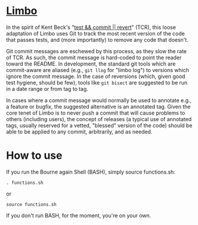 # [Limbo](https://medium.com/@kentbeck_7670/limbo-scaling-software-collaboration-afd4f00db4b)

In the spirit of Kent Beck's "[test && commit || revert](https://medium.com/@kentbeck_7670/test-commit-revert-870bbd756864)" (TCR), this loose adaptation of Limbo uses Git to track the most recent version of the code that passes tests, and (more importantly) to remove any code that doesn't.

Git commit messages are eschewed by this process, as they slow the rate of TCR. As such, the commit message is hard-coded to point the reader toward the README. In development, the standard git tools which are commit-aware are aliased (e.g., `git llog` for "limbo log") to versions which ignore the commit message. In the case of reversions (which, given good test hygiene, should be few), tools like `git bisect` are suggested to be run in a date range or from tag to tag.

In cases where a commit message would normally be used to annotate e.g., a feature or bugfix, the suggested alternative is an annotated tag. Given the core tenet of Limbo is to never push a commit that will cause problems to others (including users), the concept of releases (a typical use of annotated tags, usually reserved for a vetted, "blessed" version of the code) should be able to be applied to any commit, arbitrarily, and as needed.

# How to use
If you run the Bourne again Shell (BASH), simply source functions.sh:

    . functions.sh
    
or

    source functions.sh
    
If you don't run BASH, for the moment, you're on your own.
